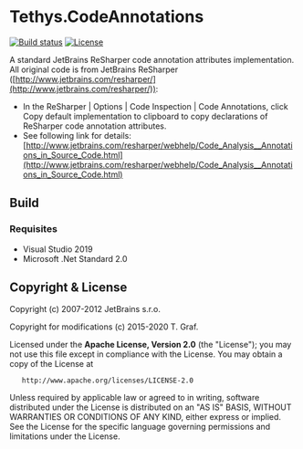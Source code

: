Tethys.CodeAnnotations
======================

[![Build status](https://ci.appveyor.com/api/projects/status/thumn04j1c7og7c0?svg=true)](https://ci.appveyor.com/project/tngraf/tethys-codeannotations)
[![License](https://img.shields.io/badge/license-Apache--2.0-blue.svg)](http://www.apache.org/licenses/LICENSE-2.0)


A standard JetBrains ReSharper code annotation attributes implementation.
All original code is from JetBrains ReSharper ([http://www.jetbrains.com/resharper/](http://www.jetbrains.com/resharper/)):

* In the ReSharper | Options | Code Inspection | Code Annotations, 
  click Copy default implementation to clipboard to copy declarations
  of ReSharper code annotation attributes. 
* See following link for details:
  [http://www.jetbrains.com/resharper/webhelp/Code_Analysis__Annotations_in_Source_Code.html](http://www.jetbrains.com/resharper/webhelp/Code_Analysis__Annotations_in_Source_Code.html)

## Build ##

### Requisites ###

* Visual Studio 2019
* Microsoft .Net Standard 2.0

## Copyright & License ##

Copyright (c) 2007-2012 JetBrains s.r.o.

Copyright for modifications (c) 2015-2020 T. Graf.

Licensed under the **Apache License, Version 2.0** (the "License");
you may not use this file except in compliance with the License.
You may obtain a copy of the License at

       http://www.apache.org/licenses/LICENSE-2.0

Unless required by applicable law or agreed to in writing, software distributed under the License is distributed on an "AS IS" BASIS, WITHOUT WARRANTIES OR CONDITIONS OF ANY KIND, either express or implied.
See the License for the specific language governing permissions and limitations under the License.
